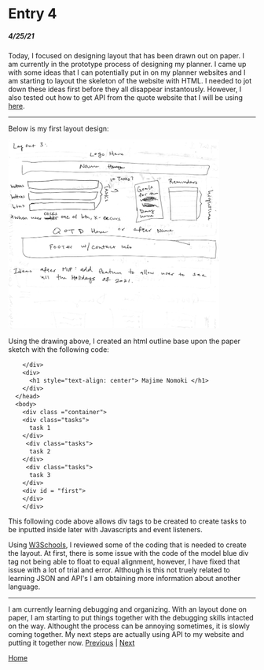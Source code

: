 # Entry 4
##### 4/25/21

Today, I focused on designing layout that has been drawn out on paper. I am currently in the prototype process of designing my planner. I came up with some ideas that I can potentially put in on my planner websites and I am starting to layout the skeleton of the website with HTML. I needed to jot down these ideas first before they all disappear instantously. However, I also tested out how to get API from the quote website that I will be using [here](https://rapidapi.com/ipworld/api/quotes-inspirational-quotes-motivational-quotes).
<hr>

Below is my first layout design: <br>

<img src="plannerDesign2" alt="img2" width="430" style="vertical-align:center"/> <br>

Using the drawing above, I created an html outline base upon the paper sketch with the following code:
```<img src="" alt="logo"/>
    </div>
    <div>
      <h1 style="text-align: center"> Majime Nomoki </h1>
    </div>
  </head>
  <body>
    <div class ="container">
    <div class="tasks">
      task 1
    </div>
     <div class="tasks">
      task 2
    </div>
     <div class="tasks">
      task 3
    </div>
    <div id = "first">
    </div>
    </div>
```
This following code above allows div tags to be created to create tasks to be inputted inside later with Javascripts and event listeners.  <br>

Using [W3Schools](https://www.w3schools.com/css/default.asp), I reviewed some of the coding that is needed to create the layout. At first, there is some issue with the code of the model blue div tag not being able to float to equal alignment, however, I have fixed that issue with a lot of trial and error. Although is this not truely related to learning JSON and API's I am obtaining more information about another language.
<hr>

I am currently learning debugging and organizing. With an layout done on paper, I am starting to put things together with the debugging skills intacted on the way. Althought the process can be annoying sometimes, it is slowly coming together. My next steps are actually using API to my website and putting it together now.
[Previous](entry03.md) | [Next](entry05.md)

[Home](../README.md)